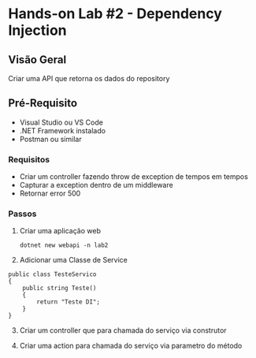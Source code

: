 # Hands-on Lab #2 - Dependency Injection

## Visão Geral
Criar uma API que retorna os dados do repository

## Pré-Requisito
- Visual Studio ou VS Code
- .NET Framework instalado
- Postman ou similar

### Requisitos

- Criar um controller fazendo throw de exception de tempos em tempos 
- Capturar a exception dentro de um middleware
- Retornar error 500

### Passos

1. Criar uma aplicação web
    ```
    dotnet new webapi -n lab2
    ```

2. Adicionar uma Classe de Service

```
public class TesteServico
{
    public string Teste()
    {
        return "Teste DI";
    }
}
```

3. Criar um controller que para chamada do serviço via construtor

4. Criar uma action para chamada do serviço via parametro do método